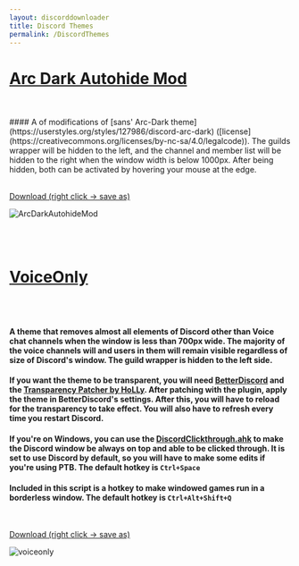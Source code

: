 ```yaml
---
layout: discorddownloader
title: Discord Themes
permalink: /DiscordThemes
---
```


[Arc Dark Autohide Mod](https://raw.githubusercontent.com/simoniz0r/DiscordThemes/master/ArcDarkMods/ArcDarkAutohideMod.theme.css)
=======================

<br>
<br>
#### A of modifications of [sans' Arc-Dark theme](https://userstyles.org/styles/127986/discord-arc-dark) ([license](https://creativecommons.org/licenses/by-nc-sa/4.0/legalcode)).  The guilds wrapper will be hidden to the left, and the channel and member list will be hidden to the right when the window width is below 1000px.  After being hidden, both can be activated by hovering your mouse at the edge.

<br>
<br>

[Download (right click  -> save as)](https://raw.githubusercontent.com/simoniz0r/DiscordThemes/master/ArcDarkMods/ArcDarkAutohideMod.theme.css)

![ArcDarkAutohideMod](https://raw.githubusercontent.com/simoniz0r/DiscordThemes/master/ArcDarkMods/ArcDarkAutohideMod.gif)

<br>
<br>

[VoiceOnly](https://raw.githubusercontent.com/simoniz0r/DiscordThemes/master/VoiceOnly/VoiceOnly.theme.css)
==========

<br>
<br>

#### A theme that removes almost all elements of Discord other than Voice chat channels when the window is less than 700px wide.  The majority of the voice channels will and users in them will remain visible regardless of size of Discord's window.  The guild wrapper is hidden to the left side. 

#### If you want the theme to be transparent, you will need [BetterDiscord](https://github.com/Jiiks/BetterDiscordApp) and the [Transparency Patcher by HoLLy](https://github.com/HoLLy-HaCKeR/BetterDiscord-Themes-and-Plugins/blob/master/Plugins/transparency_patcher.md).  After patching with the plugin, apply the theme in BetterDiscord's settings.  After this, you will have to reload for the transparency to take effect.  You will also have to refresh every time you restart Discord.

#### If you're on Windows, you can use the [DiscordClickthrough.ahk](https://raw.githubusercontent.com/simoniz0r/DiscordThemes/master/VoiceOnly/DiscordClickthrough.ahk) to make the Discord window be always on top and able to be clicked through.  It is set to use Discord by default, so you will have to make some edits if you're using PTB.  The default hotkey is `Ctrl+Space`
#### Included in this script is a hotkey to make windowed games run in a borderless window.  The default hotkey is `Ctrl+Alt+Shift+Q`

<br>

[Download (right click -> save as)](https://raw.githubusercontent.com/simoniz0r/DiscordThemes/master/VoiceOnly/VoiceOnly.theme.css)

![voiceonly](https://raw.githubusercontent.com/simoniz0r/DiscordThemes/master/VoiceOnly/VoiceOnly.gif)


